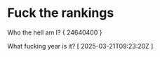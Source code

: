 # Fuck the rankings

Who the hell am I?
{ 24640400 }

What fucking year is it?
[ 2025-03-21T09:23:20Z ]
